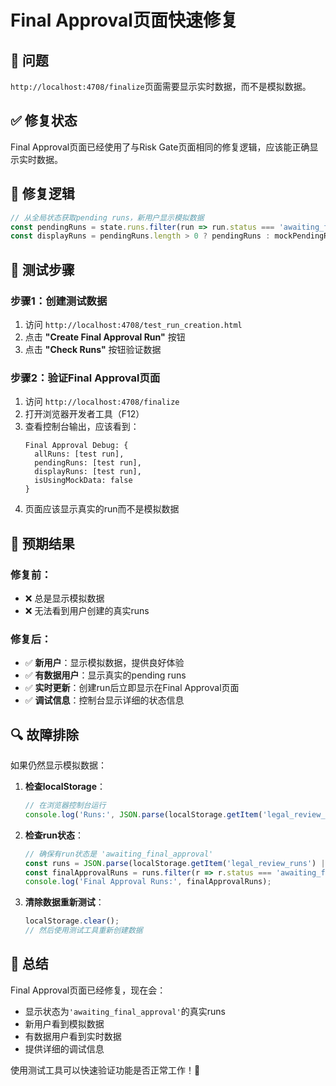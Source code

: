# Final Approval页面快速修复

## 🎯 **问题**
`http://localhost:4708/finalize`页面需要显示实时数据，而不是模拟数据。

## ✅ **修复状态**
Final Approval页面已经使用了与Risk Gate页面相同的修复逻辑，应该能正确显示实时数据。

## 🔧 **修复逻辑**
```typescript
// 从全局状态获取pending runs，新用户显示模拟数据
const pendingRuns = state.runs.filter(run => run.status === 'awaiting_final_approval');
const displayRuns = pendingRuns.length > 0 ? pendingRuns : mockPendingReviews;
```

## 🧪 **测试步骤**

### **步骤1：创建测试数据**
1. 访问 `http://localhost:4708/test_run_creation.html`
2. 点击 **"Create Final Approval Run"** 按钮
3. 点击 **"Check Runs"** 按钮验证数据

### **步骤2：验证Final Approval页面**
1. 访问 `http://localhost:4708/finalize`
2. 打开浏览器开发者工具（F12）
3. 查看控制台输出，应该看到：
   ```
   Final Approval Debug: {
     allRuns: [test run],
     pendingRuns: [test run],
     displayRuns: [test run],
     isUsingMockData: false
   }
   ```
4. 页面应该显示真实的run而不是模拟数据

## 🎉 **预期结果**

### **修复前：**
- ❌ 总是显示模拟数据
- ❌ 无法看到用户创建的真实runs

### **修复后：**
- ✅ **新用户**：显示模拟数据，提供良好体验
- ✅ **有数据用户**：显示真实的pending runs
- ✅ **实时更新**：创建run后立即显示在Final Approval页面
- ✅ **调试信息**：控制台显示详细的状态信息

## 🔍 **故障排除**

如果仍然显示模拟数据：

1. **检查localStorage**：
   ```javascript
   // 在浏览器控制台运行
   console.log('Runs:', JSON.parse(localStorage.getItem('legal_review_runs') || '[]'));
   ```

2. **检查run状态**：
   ```javascript
   // 确保有run状态是 'awaiting_final_approval'
   const runs = JSON.parse(localStorage.getItem('legal_review_runs') || '[]');
   const finalApprovalRuns = runs.filter(r => r.status === 'awaiting_final_approval');
   console.log('Final Approval Runs:', finalApprovalRuns);
   ```

3. **清除数据重新测试**：
   ```javascript
   localStorage.clear();
   // 然后使用测试工具重新创建数据
   ```

## 📝 **总结**

Final Approval页面已经修复，现在会：
- 显示状态为`'awaiting_final_approval'`的真实runs
- 新用户看到模拟数据
- 有数据用户看到实时数据
- 提供详细的调试信息

使用测试工具可以快速验证功能是否正常工作！🎉
